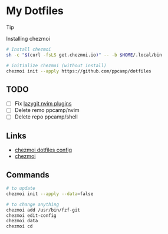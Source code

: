 # My Dotfiles

> [!TIP]
>
> Installing chezmoi
>
> ```sh
> # Install chezmoi
> sh -c "$(curl -fsLS get.chezmoi.io)" -- -b $HOME/.local/bin
>
> # initialize chezmoi (without install)
> chezmoi init --apply https://github.com/ppcamp/dotfiles
> ```



## TODO

- [ ] Fix [lazygit nvim plugins](https://github.com/LazyVim/LazyVim/tree/main/lua/lazyvim/plugins)
- [ ] Delete remo ppcamp/nvim
- [ ] Delete repo ppcamp/shell

## Links

- [chezmoi dotfiles config](https://fedoramagazine.org/take-back-your-dotfiles-with-chezmoi/)
- [chezmoi]

## Commands

```sh
# to update
chezmoi init --apply --data=false

# to change anything
chezmoi add /usr/bin/fzf-git
chezmoi edit-config
chezmoi data
chezmoi cd
```

[chezmoi]: https://www.chezmoi.io/

